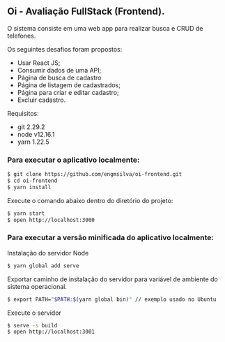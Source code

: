 ## Oi - Avaliação FullStack (Frontend).

O sistema consiste em uma web app para realizar busca e CRUD de telefones.

Os seguintes desafios foram propostos:

* Usar React JS;
* Consumir dados de uma API;
* Página de busca de cadastro
* Página de listagem de cadastrados;
* Página para criar e editar cadastro;
* Excluir cadastro.

Requisitos:
- git 2.29.2
- node v12.16.1
- yarn 1.22.5

### Para executar o aplicativo localmente:

```bash
$ git clone https://github.com/engmsilva/oi-frontend.git
$ cd oi-frontend
$ yarn install
```

Execute o comando abaixo dentro do diretório do projeto:

```bash
$ yarn start
$ open http://localhost:3000
```

### Para executar a versão minificada do aplicativo localmente:

Instalação do servidor Node

```bash
$ yarn global add serve
```
Exportar caminho de instalação do servidor para variável de ambiente do sistema operacional.

```bash
$ export PATH="$PATH:$(yarn global bin)" // exemplo usado no Ubuntu
```
Execute o servidor

```bash
$ serve -s build
$ open http://localhost:3001
```